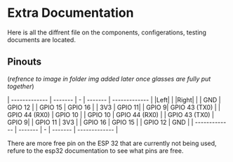 # Extra Documentation

Here is all the diffrent file on the components, configerations, testing documents are located.

## Pinouts

(*refrence to image in folder img added later once glasses are fully put together*)

| ------------- | ------- | - | ------- | ------------- |
|Left| | |Right| |
| GND | GPIO 12 | | GPIO 15 | GPIO 16 |
| 3V3 | GPIO 11| | GPIO 9| GPIO 43 (TX0) | 
| GPIO 44 (RX0) | GPIO 10 | | GPIO 10 | GPIO 44 (RX0) | 
| GPIO 43 (TX0) | GPIO 9| | GPIO 11 | 3V3 |
| GPIO 16 | GPIO 15 | | GPIO 12 | GND |
| ------------- | ------- | - | ------- | ------------- |

There are more free pin on the ESP 32 that are currently not being used, refure to the esp32 documentation to see what pins are free. 
